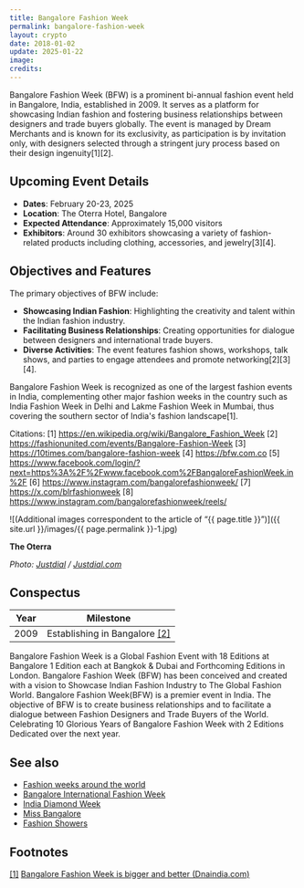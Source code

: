 ```yaml
---
title: Bangalore Fashion Week
permalink: bangalore-fashion-week
layout: crypto
date: 2018-01-02
update: 2025-01-22
image:
credits:
---
```


Bangalore Fashion Week (BFW) is a prominent bi-annual fashion event held in Bangalore, India, established in 2009. It serves as a platform for showcasing Indian fashion and fostering business relationships between designers and trade buyers globally. The event is managed by Dream Merchants and is known for its exclusivity, as participation is by invitation only, with designers selected through a stringent jury process based on their design ingenuity[1][2].

## Upcoming Event Details
- **Dates**: February 20-23, 2025
- **Location**: The Oterra Hotel, Bangalore
- **Expected Attendance**: Approximately 15,000 visitors
- **Exhibitors**: Around 30 exhibitors showcasing a variety of fashion-related products including clothing, accessories, and jewelry[3][4].

## Objectives and Features
The primary objectives of BFW include:
- **Showcasing Indian Fashion**: Highlighting the creativity and talent within the Indian fashion industry.
- **Facilitating Business Relationships**: Creating opportunities for dialogue between designers and international trade buyers.
- **Diverse Activities**: The event features fashion shows, workshops, talk shows, and parties to engage attendees and promote networking[2][3][4].

Bangalore Fashion Week is recognized as one of the largest fashion events in India, complementing other major fashion weeks in the country such as India Fashion Week in Delhi and Lakme Fashion Week in Mumbai, thus covering the southern sector of India's fashion landscape[1].

Citations:
[1] https://en.wikipedia.org/wiki/Bangalore_Fashion_Week
[2] https://fashionunited.com/events/Bangalore-Fashion-Week
[3] https://10times.com/bangalore-fashion-week
[4] https://bfw.com.co
[5] https://www.facebook.com/login/?next=https%3A%2F%2Fwww.facebook.com%2FBangaloreFashionWeek.in%2F
[6] https://www.instagram.com/bangalorefashionweek/
[7] https://x.com/blrfashionweek
[8] https://www.instagram.com/bangalorefashionweek/reels/


![(Additional images correspondent to the article of “{{ page.title }}”)]({{ site.url }}/images/{{ page.permalink }}-1.jpg)

**The Oterra**

*Photo: [Justdial](justdial.com) / [Justdial.com](justdial.com)*

## Сonspectus

|Year|Milestone|
|-|-|
|2009|Establishing in Bangalore <span id="a2">[\[2\]](#f2)</span>|

Bangalore Fashion Week is a Global Fashion Event with 18 Editions at Bangalore 1 Edition each at Bangkok & Dubai and Forthcoming Editions in London.
Bangalore Fashion Week (BFW) has been conceived and created with a vision to Showcase Indian Fashion Industry to The Global Fashion World. Bangalore Fashion Week(BFW) is a premier event in India. The objective of BFW is to create business relationships and to facilitate a dialogue between Fashion Designers and Trade Buyers of the World.
Celebrating 10 Glorious Years of Bangalore Fashion Week with 2 Editions Dedicated over the next year.

## See also

+ [Fashion weeks around the world](fashion-weeks-around-the-world)
+ [Bangalore International Fashion Week](index)
+ [India Diamond Week](index)
+ [Miss Bangalore](index)
+ [Fashion Showers](index)

## Footnotes

[[1]](#a1) <span id="f1"></span> [Bangalore Fashion Week is bigger and better (Dnaindia.com)](https://www.dnaindia.com/lifestyle/report-bangalore-fashion-week-is-bigger-and-better-1502509)

